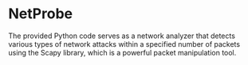 # NetProbe
The provided Python code serves as a network analyzer that detects various types of network attacks within a specified number of packets using the Scapy library, which is a powerful packet manipulation tool.
